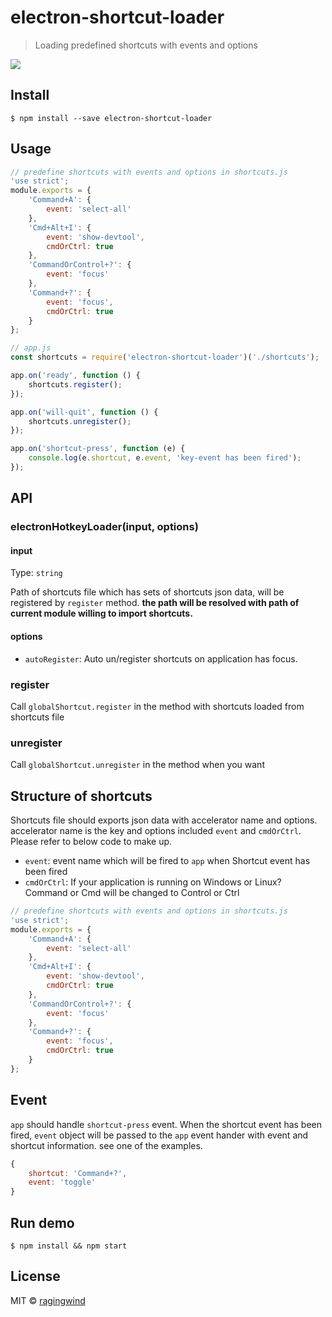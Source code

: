 # electron-shortcut-loader

> Loading predefined shortcuts with events and options

![](https://cloud.githubusercontent.com/assets/124117/11163454/1605df60-8b14-11e5-99b6-0ba3006528fb.png)

## Install

```
$ npm install --save electron-shortcut-loader
```


## Usage

```js
// predefine shortcuts with events and options in shortcuts.js
'use strict';
module.exports = {
	'Command+A': {
		event: 'select-all'
	},
	'Cmd+Alt+I': {
		event: 'show-devtool',
		cmdOrCtrl: true
	},
	'CommandOrControl+?': {
		event: 'focus'
	},
	'Command+?': {
		event: 'focus',
		cmdOrCtrl: true
	}
};

// app.js
const shortcuts = require('electron-shortcut-loader')('./shortcuts');

app.on('ready', function () {
	shortcuts.register();
});

app.on('will-quit', function () {
	shortcuts.unregister();
});

app.on('shortcut-press', function (e) {
	console.log(e.shortcut, e.event, 'key-event has been fired');
});
```


## API

### electronHotkeyLoader(input, options)

#### input

Type: `string`

Path of shortcuts file which has sets of shortcuts json data, will be registered by `register` method. __the path will be resolved with path of current module willing to import shortcuts.__

#### options

- `autoRegister`: Auto un/register shortcuts on application has focus.

### register

Call `globalShortcut.register` in the method with shortcuts loaded from shortcuts file

### unregister

Call `globalShortcut.unregister` in the method when you want

## Structure of shortcuts

Shortcuts file should exports json data with accelerator name and options. accelerator name is the key and options included `event` and `cmdOrCtrl`. Please refer to below code to make up.

- `event`: event name which will be fired to `app` when Shortcut event has been fired
- `cmdOrCtrl`: If your application is running on Windows or Linux? Command or Cmd will be changed to Control or Ctrl

```js
// predefine shortcuts with events and options in shortcuts.js
'use strict';
module.exports = {
	'Command+A': {
		event: 'select-all'
	},
	'Cmd+Alt+I': {
		event: 'show-devtool',
		cmdOrCtrl: true
	},
	'CommandOrControl+?': {
		event: 'focus'
	},
	'Command+?': {
		event: 'focus',
		cmdOrCtrl: true
	}
};
```

## Event

`app` should handle `shortcut-press` event. When the shortcut event has been fired, `event` object will be passed to the `app` event hander with event and shortcut information. see one of the examples.

```js
{
	shortcut: 'Command+?',
	event: 'toggle'
}
```

## Run demo

```
$ npm install && npm start
```

## License

MIT © [ragingwind](http://ragingwind.me)
